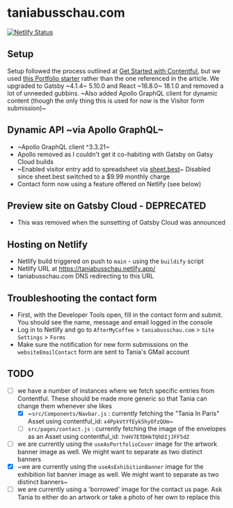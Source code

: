 # taniabusschau.com

[![Netlify Status](https://api.netlify.com/api/v1/badges/0cdad5b0-7533-441f-bdd4-ac48ca4c0f68/deploy-status)](https://app.netlify.com/sites/taniabusschau/deploys)

## Setup

Setup followed the process outlined at [Get Started with Contentful](https://www.contentful.com/developers/docs/tutorials/general/get-started/#explore-how-the-sample-website-is-built-with-contentful),
but we used [this Portfolio starter](https://github.com/escapemanuele/gatsby-contentful-blog-portfolio) rather than the one referenced in the article.
We upgraded to Gatsby ~4.1.4~ 5.10.0 and React ~16.8.0~ 18.1.0 and removed a lot of unneeded gubbins.
~Also added Apollo GraphQL client for dynamic content (though the only thing this is used for now is the Visitor form submission)~

## Dynamic API ~via Apollo GraphQL~

- ~Apollo GraphQL client ^3.3.21~
- Apollo removed as I couldn't get it co-habiting with Gatsby on Gatsy Cloud builds
- ~Enabled visitor entry add to spreadsheet via [sheet.best](https://sheet.best/)~ Disabled since sheet.best switched to a $9.99 monthly charge
- Contact form now using a feature offered on Netlify (see below)

## Preview site on Gatsby Cloud - DEPRECATED

- This was removed when the sunsetting of Gatsby Cloud was announced

## Hosting on Netlify

- Netlify build triggered on push to `main` - using the `buildify` script
- Netlify URL at https://taniabusschau.netlify.app/
- taniabusschau.com DNS redirecting to this URL

## Troubleshooting the contact form

- First, with the Developer Tools open, fill in the contact form and submit. You should see the name, message and email logged in the console
- Log in to Netlify and go to `AfterMyCoffee` > `taniabusschau.com` > `Site Settings` > `Forms`
- Make sure the notification for new form submissions on the `websiteEmailContact` form are sent to Tania's GMail account

## TODO

- [ ] we have a number of instances where we fetch specific entries from Contentful. These should be made more generic so that Tania can change them whenever she likes
  - [x] ~`src/Components/Navbar.js` : currently fetching the "Tania In Paris" Asset using contentful_id: `x4PpkVtYfEyk5hyOfzQUm`~
  - [ ] `src/pages/contact.js` : currently fetching the image of the envelopes as an Asset using contentful_id: `7nHV7ETDHkTQhDIjJFF5dZ`
- [ ] we are currently using the `useAsPortfolioCover` image for the artwork banner image as well. We might want to separate as two distinct banners
- [x] ~we are currently using the `useAsExhibitionBanner` image for the exhibition list banner image as well. We might want to separate as two distinct banners~
- [ ] we are currently using a 'borrowed' image for the contact us page. Ask Tania to either do an artwork or take a photo of her own to replace this
